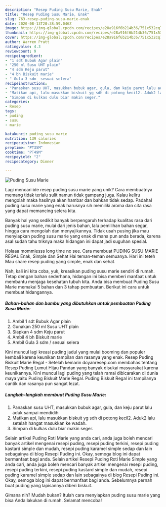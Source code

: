```yaml
---
description: "Resep Puding Susu Marie, Enak"
title: "Resep Puding Susu Marie, Enak"
slug: 763-resep-puding-susu-marie-enak
date: 2020-08-13T20:38:59.046Z
image: https://img-global.cpcdn.com/recipes/e28a916f6b214b36/751x532cq70/puding-susu-marie-foto-resep-utama.jpg
thumbnail: https://img-global.cpcdn.com/recipes/e28a916f6b214b36/751x532cq70/puding-susu-marie-foto-resep-utama.jpg
cover: https://img-global.cpcdn.com/recipes/e28a916f6b214b36/751x532cq70/puding-susu-marie-foto-resep-utama.jpg
author: Warren Pratt
ratingvalue: 4.3
reviewcount: 9
recipeingredient:
- "1 sdt Bubuk Agar plain"
- "250 ml Susu UHT plain"
- "4 sdm Keju parut"
- "4 bh Biskuit marie"
- " Gula 3 sdm  sesuai selera"
recipeinstructions:
- "Panaskan susu UHT, masukkan bubuk agar, gula, dan keju parut lalu aduk sampai mendidih"
- "Matikan api, lalu masukkan biskuit yg sdh di potong kecil2. Aduk2 lalu setelah hangat masukkan ke wadah."
- "Simpan di kulkas dulu biar makin seger."
categories:
- Resep
tags:
- puding
- susu
- marie

katakunci: puding susu marie 
nutrition: 139 calories
recipecuisine: Indonesian
preptime: "PT35M"
cooktime: "PT49M"
recipeyield: "2"
recipecategory: Dinner

---
```



![Puding Susu Marie](https://img-global.cpcdn.com/recipes/e28a916f6b214b36/751x532cq70/puding-susu-marie-foto-resep-utama.jpg)

Lagi mencari ide resep puding susu marie yang unik? Cara membuatnya memang tidak terlalu sulit namun tidak gampang juga. Kalau keliru mengolah maka hasilnya akan hambar dan bahkan tidak sedap. Padahal puding susu marie yang enak harusnya sih memiliki aroma dan cita rasa yang dapat memancing selera kita.

Banyak hal yang sedikit banyak berpengaruh terhadap kualitas rasa dari puding susu marie, mulai dari jenis bahan, lalu pemilihan bahan segar, hingga cara mengolah dan menyajikannya. Tidak usah pusing jika mau menyiapkan puding susu marie yang enak di mana pun anda berada, karena asal sudah tahu triknya maka hidangan ini dapat jadi suguhan spesial.

Holaaa mommiesss long time no see. Cara membuat PUDING SUSU MARIE REGAL Enak, Simple dan Sehat Hai teman-teman semuanya. Hari ini teteh Mau share resep puding yang simple, enak dan sehat.


Nah, kali ini kita coba, yuk, kreasikan puding susu marie sendiri di rumah. Tetap dengan bahan sederhana, hidangan ini bisa memberi manfaat untuk membantu menjaga kesehatan tubuh kita. Anda bisa membuat Puding Susu Marie memakai 5 bahan dan 3 tahap pembuatan. Berikut ini cara untuk membuat hidangannya.

<!--inarticleads1-->

##### Bahan-bahan dan bumbu yang dibutuhkan untuk pembuatan Puding Susu Marie:

1. Ambil 1 sdt Bubuk Agar plain
1. Gunakan 250 ml Susu UHT plain
1. Siapkan 4 sdm Keju parut
1. Ambil 4 bh Biskuit marie
1. Ambil  Gula 3 sdm / sesuai selera


Kini muncul lagi kreasi puding jadul yang mulai booming dan populer kembali karena keunikan tampilan dan rasanya yang enak. Resep Puding Biskuit Marie Regal - Setelah kemarin doyanresep.com membahas tentang Resep Puding Lumut Hijau Pandan yang banyak disukai masyarakat karena keunikannya. Kini muncul lagi puding yang telah ramai dibicarakan di dunia maya yaitu Puding Biskuit Marie Regal. Puding Biskuit Regal ini tampilanya cantik dan rasanya pun sangat lezat. 

<!--inarticleads2-->

##### Langkah-langkah membuat Puding Susu Marie:

1. Panaskan susu UHT, masukkan bubuk agar, gula, dan keju parut lalu aduk sampai mendidih
1. Matikan api, lalu masukkan biskuit yg sdh di potong kecil2. Aduk2 lalu setelah hangat masukkan ke wadah.
1. Simpan di kulkas dulu biar makin seger.


Selain artikel Puding Roti Marie yang anda cari, anda juga boleh mencari banyak artikel mengenai resepi puding, resepi puding terkini, resepi puding kastard simple dan mudah, resepi puding karamel simple sedap dan lain sebagainya di blog Resepi Puding ini. Okay, semoga blog ini dapat bermanfaat bagi anda. Selain artikel Resepi Puding Roti Marie Simple yang anda cari, anda juga boleh mencari banyak artikel mengenai resepi puding, resepi puding terkini, resepi puding kastard simple dan mudah, resepi puding karamel simple sedap dan lain sebagainya di blog Resepi Puding ini. Okay, semoga blog ini dapat bermanfaat bagi anda. Sebelumnya pernah buat puding yang lapisannya diberi biskuit. 

Gimana nih? Mudah bukan? Itulah cara menyiapkan puding susu marie yang bisa Anda lakukan di rumah. Selamat mencoba!
